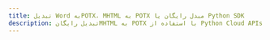 ---title: تبدیل Word بهPOTX، MHTML به POTX مبدل رایگان یا Python SDKdescription: تبدیل رایگانMHTML به POTX با استفاده از Python Cloud APIs & SDK. همچنین اسناد Microsoft Word و OpenOffice را در Cloud ایجاد، ویرایش و رندر کنید.---